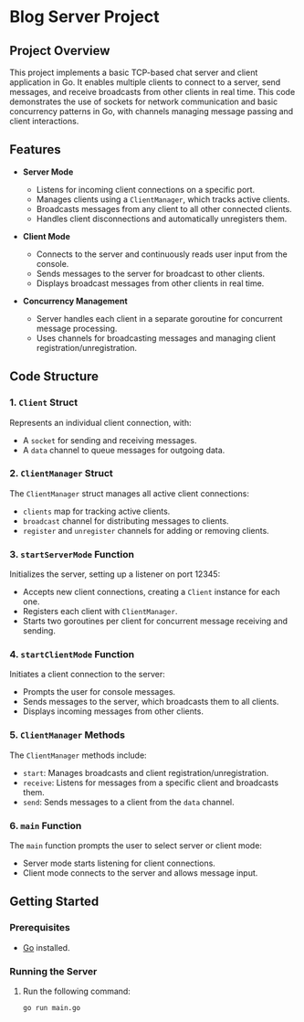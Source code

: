 # Blog Server Project

## Project Overview

This project implements a basic TCP-based chat server and client application in Go. It enables multiple clients to connect to a server, send messages, and receive broadcasts from other clients in real time. This code demonstrates the use of sockets for network communication and basic concurrency patterns in Go, with channels managing message passing and client interactions.

## Features

- **Server Mode**
  - Listens for incoming client connections on a specific port.
  - Manages clients using a `ClientManager`, which tracks active clients.
  - Broadcasts messages from any client to all other connected clients.
  - Handles client disconnections and automatically unregisters them.
  
- **Client Mode**
  - Connects to the server and continuously reads user input from the console.
  - Sends messages to the server for broadcast to other clients.
  - Displays broadcast messages from other clients in real time.
  
- **Concurrency Management**
  - Server handles each client in a separate goroutine for concurrent message processing.
  - Uses channels for broadcasting messages and managing client registration/unregistration.

## Code Structure

### 1. `Client` Struct

Represents an individual client connection, with:
- A `socket` for sending and receiving messages.
- A `data` channel to queue messages for outgoing data.

### 2. `ClientManager` Struct

The `ClientManager` struct manages all active client connections:
- `clients` map for tracking active clients.
- `broadcast` channel for distributing messages to clients.
- `register` and `unregister` channels for adding or removing clients.

### 3. `startServerMode` Function

Initializes the server, setting up a listener on port 12345:
- Accepts new client connections, creating a `Client` instance for each one.
- Registers each client with `ClientManager`.
- Starts two goroutines per client for concurrent message receiving and sending.

### 4. `startClientMode` Function

Initiates a client connection to the server:
- Prompts the user for console messages.
- Sends messages to the server, which broadcasts them to all clients.
- Displays incoming messages from other clients.

### 5. `ClientManager` Methods

The `ClientManager` methods include:
- `start`: Manages broadcasts and client registration/unregistration.
- `receive`: Listens for messages from a specific client and broadcasts them.
- `send`: Sends messages to a client from the `data` channel.

### 6. `main` Function

The `main` function prompts the user to select server or client mode:
- Server mode starts listening for client connections.
- Client mode connects to the server and allows message input.

## Getting Started

### Prerequisites
- [Go](https://golang.org/doc/install) installed.

### Running the Server

1. Run the following command:
   ```bash
   go run main.go
